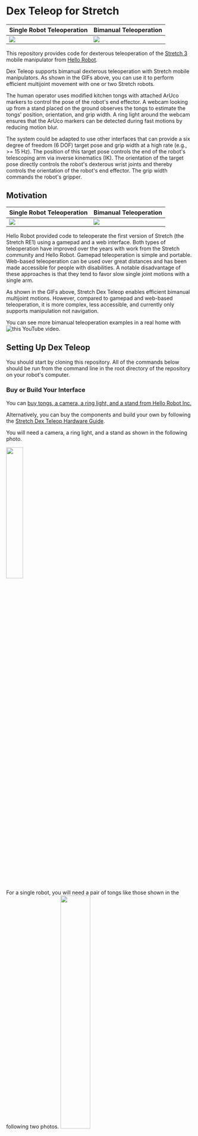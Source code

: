 # Dex Teleop for Stretch

| Single Robot Teleoperation                     | Bimanual Teleoperation                      |
| ---------------------------------------------- | ------------------------------------------- |
| ![](/gifs/single_arm_dishes_short_318x360.gif) | ![](/gifs/two_arm_dishes_start_289x360.gif) |

This repository provides code for dexterous teleoperation of the [Stretch 3](https://hello-robot.com/stretch-3-product) mobile manipulator from [Hello Robot](https://hello-robot.com/).

Dex Teleop supports bimanual dexterous teleoperation with Stretch mobile manipulators. As shown in the GIFs above, you can use it to perform efficient multijoint movement with one or two Stretch robots. 

The human operator uses modified kitchen tongs with attached ArUco markers to control the pose of the robot's end effector. A webcam looking up from a stand placed on the ground observes the tongs to estimate the tongs' position, orientation, and grip width. A ring light around the webcam ensures that the ArUco markers can be detected during fast motions by reducing motion blur. 

The system could be adapted to use other interfaces that can provide a six degree of freedom (6 DOF) target pose and grip width at a high rate (e.g., >= 15 Hz). The position of this target pose controls the end of the robot's telescoping arm via inverse kinematics (IK). The orientation of the target pose directly controls the robot's dexterous wrist joints and thereby controls the orientation of the robot's end effector. The grip width commands the robot's gripper.

## Motivation

| Single Robot Teleoperation                     | Bimanual Teleoperation                      |
| ---------------------------------------------- | ------------------------------------------- |
| ![](/gifs/play_with_dog.gif) | ![](/gifs/fold_shirt_cropped_372x270.gif) |

Hello Robot provided code to teleoperate the first version of Stretch (the Stretch RE1) using a gamepad and a web interface. Both types of teleoperation have improved over the years with work from the Stretch community and Hello Robot. Gamepad teleoperation is simple and portable. Web-based teleoperation can be used over great distances and has been made accessible for people with disabilities. A notable disadvantage of these approaches is that they tend to favor slow single joint motions with a single arm.

As shown in the GIFs above, Stretch Dex Teleop enables efficient bimanual multijoint motions. However, compared to gamepad and web-based teleoperation, it is more complex, less accessible, and currently only supports manipulation not navigation.

You can see more bimanual teleoperation examples in a real home with ![this YouTube video](https://www.youtube.com/watch?v=QtG8nJ78x2M).

## Setting Up Dex Teleop

You should start by cloning this repository. All of the commands below should be run from the command line in the root directory of the repository on your robot's computer. 

### Buy or Build Your Interface

You can [buy tongs, a camera, a ring light, and a stand from Hello Robot Inc.](https://hello-robot.com/stretch-dex-teleop-kit)

Alternatively, you can buy the components and build your own by following the [Stretch Dex Teleop Hardware Guide](https://docs.google.com/document/d/1Pom3P8vVNRhchLK_CTduoqQJ3y_TS0MYIIAxRl94ktU/edit?usp=sharing).

You will need a camera, a ring light, and a stand as shown in the following photo. 

<img src="/images/camera_ring_light_and_stand.jpg" width="30%">

For a single robot, you will need a pair of tongs like those shown in the following two photos.
<img src="/images/right_tongs_held_and_open.jpg" width="40%">
<img src="/images/right_tongs_held_and_closed.jpg" width="40%">

For bimanual manipulation, you will need two camera, two ring lights, two stands, left-hand tongs and right-hand tongs.
<img src="/images/left_and_right_tongs.jpg" width="40%">


### Run the Installation Script

After cloning the repository, run the following installation script found in the repository's root directory. 

```
install_dexterous_teleop.sh
```

The installation script sets up a udev rule for a Logitech Webcam C930e, so that the camera can be reset each time you run dexterous teleoperation. This is a workaround to avoid low frame rates and errors in the camera settings.

Next, the installation script installs v4l2 utilities, if necessary.

### Generate Specialized URDFs

To run Dex Teleop, you need to generate specialized URDF files. Dex Teleop uses forward kinematic (FK) and inverse kinematic (IK) models of the robot. These models use specialized URDFs generated from the calibrated URDF on your robot. 

```
python3 prepare_specialized_urdfs.py
```

### Set Up the Camera, Ring Light and Stand

The camera stand should be placed on the ground, and the camera should be pointed straight up. The stand should be maximally extended, so that the camera and the ring light are as high off the ground as possible. 

The camera should be plugged into the robot's trunk using a USB extension cable. The ring light should not be plugged into the robot's trunk as it requires too much power - it can either be plugged into the robot's head, or externally.

When using the camera, the top of the camera should be pointed away from you. With respect to the robot, the top of the camera points in the direction of arm extension, the lens of the camera looks in the direction of the lift moving up, and the left of the camera points in the direction of the robot's mobile base moving forward. 

### Calibrate the Logitech C930e Webcam

After setting up your camera, you need to calibrate it. 


First, generate a calibration board using the following command: 

```
python3 webcam_calibration_create_board.py
```

This should result in the following PNG file. 

```
webcam_aruco_calibration_board.png
```

Print this image out without scaling it. The resulting printout should match the dimensions specified in the PNG file. 

Mount the resulting printout on a flat surface that you can move around the camera to capture calibration images **with the ring light turned on**. 

Install v4l2 with the following command.

```
sudo apt-get install v4l-utils
```

Use the following command and your calibration pattern to collect calibration images for your Logitech C930e webcam. The entire calibration board should be visible and not too far away, or else the calibration images can lead to errors.

```
python3 webcam_calibration_collect_images.py
```

The images will be stored in the following directory. 

```
./webcam_calibration_images/Logitech Webcam C930e/1920x1080
```

Once you've collected the calibration images, run the following command to process the images. 

```
python3 webcam_calibration_process_images.py
```

Processing the images will generate a YAML calibration file similar to the following file.

```
./webcam_calibration_images/Logitech Webcam C930e/1920x1080/camera_calibration_results_20231211211703.yaml
```

### Test the Camera

To make sure that your camera detects the ArUco markers on your tongs, **turn on the ring light** and run the following code.

```
python3 webcam_teleop_interface.py
```

You should see images from the camera with green boxes drawn around detected ArUco markers. 

## Running Dex Teleop

After you've gotten everything setup, you can try out Dex Teleop. Make sure to start with slow motions, to test your system, gain experience, and warm up. 

### Start with Slow Motions!

After setting everything up, run the following command without any command line arguments. **This will result in the robot moving at the slowest available speed while you ensure that everything is working properly and get used to using the teleoperation system.**

```
python3 dexterous_teleop.py
```

### When You're Ready, Try Fast Motions

Once you are confident that you have the system correctly configured and have learned to use it at the slowest speed, you can run the following command to try it at the fastest available speed. **The robot will move fast, so be very careful!**

```
python3 dexterous_teleop.py --fast
```

### Advanced: Multiprocessing with Shared Memory

To achieve better performance, you can run Dexterous Teleoperation using two processes that communicate via shared memory.

First, run the interface process in a terminal. This process observes ArUco markers with the webcam to create goals for the robot's gripper.

```
python3 goal_from_teleop.py --multiprocessing
```

Second, run the robot process in a different terminal. This process receives gripper goals and attempts to achieve them by controlling the robot. 

```
python3 gripper_to_goal.py --multiprocessing --fast
```



## Acknowledgment

Blaine Matulevich has been extremely helpful throughout the development of Dex Teleop, including testing, providing feedback, discussing the system, and contributing ideas. The entire Hello Robot team provided essential support throughout, including helping with early versions of Stretch 3, which the entire company worked on intensely.

